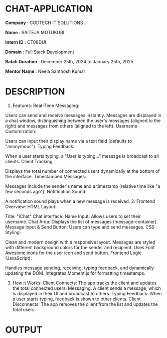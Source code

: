 # CHAT-APPLICATION

**Company** : CODTECH IT SOLUTIONS

**Name** : SAITEJA MOTUKURI

**Intern ID** : CT08DUI

**Domain** : Full Stack Development

**Batch Duration** : December 25th, 2024 to January 25th, 2025

**Mentor Name** : Neela Santhosh Kumar

#  DESCRIPTION

1. Features:
Real-Time Messaging:

Users can send and receive messages instantly.
Messages are displayed in a chat window, distinguishing between the user's messages (aligned to the right) and messages from others (aligned to the left).
Username Customization:

Users can input their display name via a text field (defaults to "anonymous").
Typing Feedback:

When a user starts typing, a "User is typing..." message is broadcast to all clients.
Client Tracking:

Displays the total number of connected users dynamically at the bottom of the interface.
Timestamped Messages:

Messages include the sender's name and a timestamp (relative time like "a few seconds ago").
Notification Sound:

A notification sound plays when a new message is received.
2. Frontend Overview:
HTML Layout:

Title: "iChat"
Chat interface:
Name Input: Allows users to set their username.
Chat Area: Displays the list of messages (message-container).
Message Input & Send Button: Users can type and send messages.
CSS Styling:

Clean and modern design with a responsive layout.
Messages are styled with different background colors for the sender and recipient.
Uses Font Awesome icons for the user icon and send button.
Frontend Logic (JavaScript):

Handles message sending, receiving, typing feedback, and dynamically updating the DOM.
Integrates Moment.js for formatting timestamps.

3. How it Works:
Client Connects:
The app tracks the client and updates the total connected users.
Messaging:
A client sends a message, which is displayed in their UI and broadcast to others.
Typing Feedback:
When a user starts typing, feedback is shown to other clients.
Client Disconnects:
The app removes the client from the list and updates the total users.


#  OUTPUT







